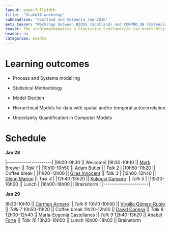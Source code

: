 ```yaml
---
layout: page-fullwidth
title:  "ScoVa16 workshop"
subheadline: "Scotland and Valencia Jan-2016"
meta_teaser: "Workshop between BIOSS (Scotland) and COMPRO_UN (Valencia)."
teaser: The <i>Biomathematics & Statistics Scotland</i> (<a href="http://www.bioss.ac.uk/">BIOSS</a>) and VABAR research groups meeting 28 and 29 january 2016
header: no
categories: events
---
```


# Learning outcomes

* Process and Systems modelling
 
* Statistical Methodology
 
* Model Slection

* Hierarchical Models for data with spatial and/or temporal autocorrelation

* Uncertainty Quantification in Computer Models



# Schedule

**Jan 28**

|----------------------|
|9h00-9h30 || Welcome|
|9h30-10h10 || <a href="http://www.bioss.ac.uk/people/markb.html">Mark Brewer</a> || _Talk 1_ |
|10h10-10h50 ||  <a href="http://www.bioss.ac.uk/people/adam.html">Adam Butler</a> || _Talk 2_ |
|10h50-11h20 || Coffee break |
|11h20-12h00 || <a href="http://www.bioss.ac.uk/people/giles.html">Giles Innocent</a> || _Talk 3_ |
|12h00-12h40 || <a href="http://www.bioss.ac.uk/people/glenn.html">Glenn Marion</a> || _Talk 4_ |
|12h40-13h20 || <a href="http://www.bioss.ac.uk/people/kokouvi.html">Kokouvi Gamado</a> || _Talk 5_ |
|13h20-16h00 || Lunch |
|16h00-18h00 || Brainstorm |
|----------------------|

**Jan 29**

9h30-10h10 || <a href="http://www.uv.es/armero/">Carmen Armero</a> || _Talk 6_
10h10-10h50 ||  <a href="http://www.uclm.es/profesorado/vgomez/">Virgilio Gómez-Rubio</a> || _Talk 7_
10h50-11h20 || Coffee break
11h20-12h00 || <a href="http://www.geeitema.org/conesa/">David Conesa</a> || _Talk 8_
12h00-12h40 || <a href="http://bayes.etsii.urjc.es/~mecastel/hp/Contact.html">María-Eugenia Castellanos</a> || _Talk 9_
12h40-13h20 || <a href="http://anabelforte.com/">Anabel Forte</a> || _Talk 10_
13h20-16h00 || Lunch
16h00-18h00 || Brainstorm
